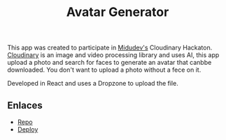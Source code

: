 ﻿---
title: "Avatar Generator"
description: "Cloudinary based avatar generator"
pubDate: "2023-03-04 00:00:00"
heroImage: "/projects/avatar-generator.png"
technologies:
  - "React"
  - "Cloudinary"
---

This app was created to participate in [Midudev's](https://www.twitch.tv/midudev) Cloudinary Hackaton.
[Cloudinary](https://cloudinary.com/) is an image and video processing library and uses AI, this app upload a photo and search for faces to generate an avatar that canbbe downloaded. You don't want to upload a photo without a fece on it.

Developed in React and uses a Dropzone to upload the file.

## Enlaces

- [Repo](https://github.com/nedilio/avatar-generator-cloudinary)
- [Deploy](https://avatar-generator-cloudinary.vercel.app/)
